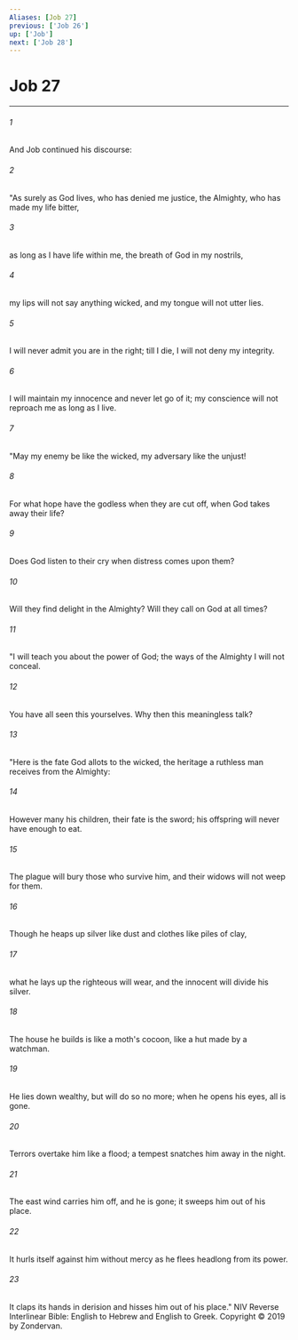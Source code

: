 ```yaml
---
Aliases: [Job 27]
previous: ['Job 26']
up: ['Job']
next: ['Job 28']
---
```

# Job 27

***


###### 1 
And Job continued his discourse: 

###### 2 
"As surely as God lives, who has denied me justice, the Almighty, who has made my life bitter, 

###### 3 
as long as I have life within me, the breath of God in my nostrils, 

###### 4 
my lips will not say anything wicked, and my tongue will not utter lies. 

###### 5 
I will never admit you are in the right; till I die, I will not deny my integrity. 

###### 6 
I will maintain my innocence and never let go of it; my conscience will not reproach me as long as I live. 

###### 7 
"May my enemy be like the wicked, my adversary like the unjust! 

###### 8 
For what hope have the godless when they are cut off, when God takes away their life? 

###### 9 
Does God listen to their cry when distress comes upon them? 

###### 10 
Will they find delight in the Almighty? Will they call on God at all times? 

###### 11 
"I will teach you about the power of God; the ways of the Almighty I will not conceal. 

###### 12 
You have all seen this yourselves. Why then this meaningless talk? 

###### 13 
"Here is the fate God allots to the wicked, the heritage a ruthless man receives from the Almighty: 

###### 14 
However many his children, their fate is the sword; his offspring will never have enough to eat. 

###### 15 
The plague will bury those who survive him, and their widows will not weep for them. 

###### 16 
Though he heaps up silver like dust and clothes like piles of clay, 

###### 17 
what he lays up the righteous will wear, and the innocent will divide his silver. 

###### 18 
The house he builds is like a moth's cocoon, like a hut made by a watchman. 

###### 19 
He lies down wealthy, but will do so no more; when he opens his eyes, all is gone. 

###### 20 
Terrors overtake him like a flood; a tempest snatches him away in the night. 

###### 21 
The east wind carries him off, and he is gone; it sweeps him out of his place. 

###### 22 
It hurls itself against him without mercy as he flees headlong from its power. 

###### 23 
It claps its hands in derision and hisses him out of his place." NIV Reverse Interlinear Bible: English to Hebrew and English to Greek. Copyright © 2019 by Zondervan.
